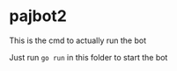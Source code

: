 # pajbot2

This is the cmd to actually run the bot

Just run `go run` in this folder to start the bot

